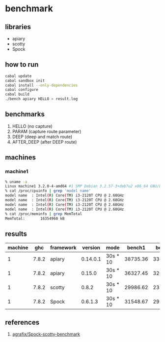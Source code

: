 benchmark
===

libraries
---
* apiary
* scotty
* Spock

how to run
---
```.sh
cabal update
cabal sandbox init
cabal install --only-dependencies
cabal configure
cabal build
./bench apiary HELLO > result.log
```

benchmarks
---
1. HELLO (no capture)
2. PARAM (capture route parameter)
3. DEEP  (deep and match route)
3. AFTER_DEEP (after DEEP route)


machines
---

### machine1

```.sh
% uname -a
Linux machine1 3.2.0-4-amd64 #1 SMP Debian 3.2.57-3+deb7u2 x86_64 GNU/Linux
% cat /proc/cpuinfo | grep 'model name'
model name	: Intel(R) Core(TM) i3-2120T CPU @ 2.60GHz
model name	: Intel(R) Core(TM) i3-2120T CPU @ 2.60GHz
model name	: Intel(R) Core(TM) i3-2120T CPU @ 2.60GHz
model name	: Intel(R) Core(TM) i3-2120T CPU @ 2.60GHz
% cat /proc/meminfo | grep MemTotal
MemTotal:       16354960 kB
```

results
---

|machine|  ghc  |  framework | version  |   mode   |  bench1  |  bench2  |  bench3  |  bench4  |
|-------|-------|------------|----------|----------|----------|----------|----------|----------|
|      1|7.8.2  |apiary      |0.14.0.1  |  30s * 10|  38735.36|  33697.38|   8673.75|  10027.99|
|      1|7.8.2  |apiary      |0.15.0    |  30s * 10|  36327.45|  32008.10|  33772.90|  38177.57|
|      1|7.8.2  |scotty      |0.8.2     |  30s * 10|  29986.62|  23129.70|   2610.06|   9290.42|
|      1|7.8.2  |Spock       |0.6.1.3   |  30s * 10|  31548.67|  29582.84|  27770.14|  32874.91|

references
---
1. [agrafix/Spock-scotty-benchmark](https://github.com/agrafix/Spock-scotty-benchmark)
